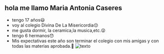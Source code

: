 ## hola me llamo Maria Antonia Caseres
* tengo 17 años😃
* voy al colegio Divina De La Misericordia😔 
* me gusta dormir, la ceramica,la musica,etc.😜
* tengo 6 hermanos😯
* Mis expectativas este año son terminar el colegio con mis amigas y con todas las materias aprobada.🥰
 ![texto](https://www.okchicas.com/wp-content/uploads/2017/01/Gato-se-toma-selfies-13.jpg)

<!--
**mariacaseres/mariacaseres** is a ✨ _special_ ✨ repository because its `README.md` (this file) appears on your GitHub profile.

Here are some ideas to get you started:

- 🔭 I’m currently working on ...
- 🌱 I’m currently learning ...
- 👯 I’m looking to collaborate on ...
- 🤔 I’m looking for help with ...
- 💬 Ask me about ...
- 📫 How to reach me: ...
- 😄 Pronouns: ...
- ⚡ Fun fact: ...
-->
